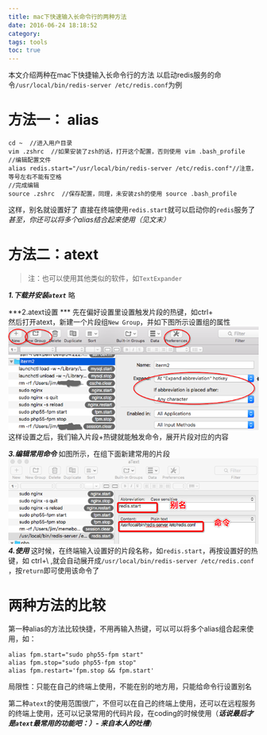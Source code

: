 ```yaml
---
title: mac下快速输入长命令行的两种方法
date: 2016-06-24 18:18:52
category:
tags: tools
toc: true
---
```


本文介绍两种在mac下快捷输入长命令行的方法
以启动redis服务的命令`/usr/local/bin/redis-server /etc/redis.conf`为例


# 方法一： alias
```shell
cd ~  //进入用户目录
vim .zshrc  //如果安装了zsh的话，打开这个配置，否则使用 vim .bash_profile
//编辑配置文件
alias redis.start="/usr/local/bin/redis-server /etc/redis.conf"//注意，等号左右不能有空格
//完成编辑
source .zshrc  //保存配置，同理，未安装zsh的使用 source .bash_profile
```
这样，别名就设置好了
直接在终端使用`redis.start`就可以启动你的`redis`服务了
*甚至，你还可以将多个alias结合起来使用（见文末）*

# 方法二：atext
>注：也可以使用其他类似的软件，如`TextExpander`

***1.下载并安装`atext`***
  略

***2.atext设置 ***
先在偏好设置里设置触发片段的热键，如ctrl+\
然后打开atext，新建一个片段组`New Group`，并如下图所示设置组的属性
  ![atext设置](fast-type-long-shell-command/1240-20181017001939521.png)
这样设置之后，我们输入片段+热键就能触发命令，展开片段对应的内容

***3.编辑常用命令***
如图所示，在组下面新建常用的片段
![atext使用示意图](fast-type-long-shell-command/1240-20181017001635860.png)
***4.使用***
这时候，在终端输入设置好的片段名称，如`redis.start`，再按设置好的热键，如 ctrl+\ ,就会自动展开成`/usr/local/bin/redis-server /etc/redis.conf`
，按`return`即可使用该命令了

# 两种方法的比较
第一种alias的方法比较快捷，不用再输入热键，可以可以将多个alias组合起来使用，如：
```shell
alias fpm.start="sudo php55-fpm start"
alias fpm.stop="sudo php55-fpm stop"
alias fpm.restart='fpm.stop && fpm.start'

```
局限性：只能在自己的终端上使用，不能在别的地方用，只能给命令行设置别名

第二种`atext`的使用范围很广，不但可以在自己的终端上使用，还可以在远程服务的终端上使用，还可以记录常用的代码片段，在coding的时候使用（***话说最后才是`atext`最常用的功能吧：）- 来自本人的吐槽***）
